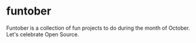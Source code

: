 # funtober
Funtober is a collection of fun projects to do during the month of October. Let's celebrate Open Source.
